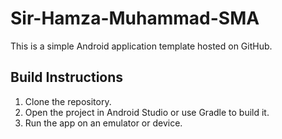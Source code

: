 # Sir-Hamza-Muhammad-SMA

This is a simple Android application template hosted on GitHub.

## Build Instructions
1. Clone the repository.
2. Open the project in Android Studio or use Gradle to build it.
3. Run the app on an emulator or device.
